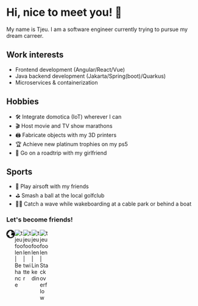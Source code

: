 # Hi, nice to meet you! 👋
My name is Tjeu. 
I am a software engineer currently trying to pursue my dream carreer.

## Work interests 
- Frontend development (Angular/React/Vue)
- Java backend development (Jakarta/Spring(boot)/Quarkus)
- Microservices & containerization

## Hobbies
- 🛠️ Integrate domotica (IoT) wherever I can
- 🎬 Host movie and TV show marathons
- 🖨️ Fabricate objects with my 3D printers
- 🏆 Achieve new platinum trophies on my ps5
- 🚐 Go on a roadtrip with my girlfriend

## Sports
- 🔫 Play airsoft with my friends
- ⛳ Smash a ball at the local golfclub
- 🏄‍♂️ Catch a wave while wakeboarding at a cable park or behind a boat

### Let's become friends!
[<img align="left" alt="tjeufoolen.nl | Website" width="22px" src="https://raw.githubusercontent.com/iconic/open-iconic/master/svg/globe.svg"  />][website]
[<img align="left" alt="tjeufoolen | Behance" width="22px" src="https://cdn.jsdelivr.net/npm/simple-icons@3.6.0/icons/behance.svg"  />][behance]
[<img align="left" alt="tjeufoolen | twitter" width="22px" src="https://cdn.jsdelivr.net/npm/simple-icons@3.6.0/icons/twitter.svg"  />][twitter]
[<img align="left" alt="tjeufoolen | Linkedin" width="22px" src="https://cdn.jsdelivr.net/npm/simple-icons@3.6.0/icons/linkedin.svg"  />][linkedin]
[<img align="left" alt="tjeufoolen | Stackoverflow" width="22px" src="https://cdn.jsdelivr.net/npm/simple-icons@3.6.0/icons/stackoverflow.svg" />][stackoverflow]
<!-- <br /> -->
<!-- <br /> -->

<!-- --- -->

<!-- ![Top Langs](https://github-readme-stats.vercel.app/api/top-langs/?username=tjeufoolen&layout=compact&show_icons=true&count_private=true) --> 
<!-- ![Stats](https://github-readme-stats.vercel.app/api?username=tjeufoolen&show_icons=true&include_all_commits=true&show_icons=true&count_private=true) --> 

[website]: https://tjeufoolen.nl/
[behance]: https://www.behance.net/TjeuFoolen
[twitter]: https://twitter.com/tjeufoolen
[linkedin]: https://www.linkedin.com/in/tjeu-foolen-71b186121/
[stackoverflow]: https://stackoverflow.com/users/11023639/tjeu-foolen
